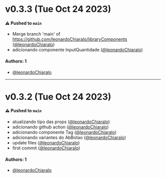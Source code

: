 # v0.3.3 (Tue Oct 24 2023)

#### ⚠️ Pushed to `main`

- Merge branch 'main' of https://github.com/leonardoChiaralo/libraryComponents ([@leonardoChiaralo](https://github.com/leonardoChiaralo))
- adicionando componente InputQuantidade ([@leonardoChiaralo](https://github.com/leonardoChiaralo))

#### Authors: 1

- [@leonardoChiaralo](https://github.com/leonardoChiaralo)

---

# v0.3.2 (Tue Oct 24 2023)

#### ⚠️ Pushed to `main`

- atualizando tipo das props ([@leonardoChiaralo](https://github.com/leonardoChiaralo))
- adicionando github action ([@leonardoChiaralo](https://github.com/leonardoChiaralo))
- adicionando componente Tag ([@leonardoChiaralo](https://github.com/leonardoChiaralo))
- adicionando variantes do AbBotao ([@leonardoChiaralo](https://github.com/leonardoChiaralo))
- update files ([@leonardoChiaralo](https://github.com/leonardoChiaralo))
- first commit ([@leonardoChiaralo](https://github.com/leonardoChiaralo))

#### Authors: 1

- [@leonardoChiaralo](https://github.com/leonardoChiaralo)
